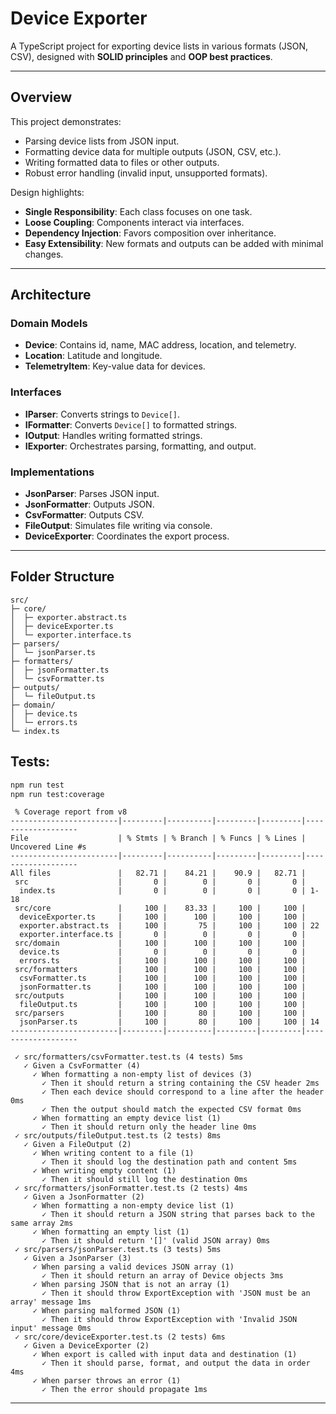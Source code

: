 # Device Exporter

A TypeScript project for exporting device lists in various formats (JSON, CSV), designed with **SOLID principles** and **OOP best practices**.

---

## Overview

This project demonstrates:

- Parsing device lists from JSON input.
- Formatting device data for multiple outputs (JSON, CSV, etc.).
- Writing formatted data to files or other outputs.
- Robust error handling (invalid input, unsupported formats).

Design highlights:

- **Single Responsibility**: Each class focuses on one task.
- **Loose Coupling**: Components interact via interfaces.
- **Dependency Injection**: Favors composition over inheritance.
- **Easy Extensibility**: New formats and outputs can be added with minimal changes.

---

## Architecture

### Domain Models

- **Device**: Contains id, name, MAC address, location, and telemetry.
- **Location**: Latitude and longitude.
- **TelemetryItem**: Key-value data for devices.

### Interfaces

- **IParser**: Converts strings to `Device[]`.
- **IFormatter**: Converts `Device[]` to formatted strings.
- **IOutput**: Handles writing formatted strings.
- **IExporter**: Orchestrates parsing, formatting, and output.

### Implementations

- **JsonParser**: Parses JSON input.
- **JsonFormatter**: Outputs JSON.
- **CsvFormatter**: Outputs CSV.
- **FileOutput**: Simulates file writing via console.
- **DeviceExporter**: Coordinates the export process.

---

## Folder Structure

```
src/
├─ core/
│  ├─ exporter.abstract.ts
│  ├─ deviceExporter.ts
│  └─ exporter.interface.ts
├─ parsers/
│  └─ jsonParser.ts
├─ formatters/
│  ├─ jsonFormatter.ts
│  └─ csvFormatter.ts
├─ outputs/
│  └─ fileOutput.ts
├─ domain/
│  ├─ device.ts
│  └─ errors.ts
└─ index.ts
```

## Tests:

```bash
npm run test
npm run test:coverage
```

```
 % Coverage report from v8
------------------------|---------|----------|---------|---------|-------------------
File                    | % Stmts | % Branch | % Funcs | % Lines | Uncovered Line #s 
------------------------|---------|----------|---------|---------|-------------------
All files               |   82.71 |    84.21 |    90.9 |   82.71 | 
 src                    |       0 |        0 |       0 |       0 | 
  index.ts              |       0 |        0 |       0 |       0 | 1-18
 src/core               |     100 |    83.33 |     100 |     100 | 
  deviceExporter.ts     |     100 |      100 |     100 |     100 |
  exporter.abstract.ts  |     100 |       75 |     100 |     100 | 22
  exporter.interface.ts |       0 |        0 |       0 |       0 |
 src/domain             |     100 |      100 |     100 |     100 |
  device.ts             |       0 |        0 |       0 |       0 |
  errors.ts             |     100 |      100 |     100 |     100 |
 src/formatters         |     100 |      100 |     100 |     100 |
  csvFormatter.ts       |     100 |      100 |     100 |     100 |
  jsonFormatter.ts      |     100 |      100 |     100 |     100 |
 src/outputs            |     100 |      100 |     100 |     100 |
  fileOutput.ts         |     100 |      100 |     100 |     100 |
 src/parsers            |     100 |       80 |     100 |     100 |
  jsonParser.ts         |     100 |       80 |     100 |     100 | 14
------------------------|---------|----------|---------|---------|-------------------
```

```
 ✓ src/formatters/csvFormatter.test.ts (4 tests) 5ms
   ✓ Given a CsvFormatter (4)
     ✓ When formatting a non-empty list of devices (3)
       ✓ Then it should return a string containing the CSV header 2ms
       ✓ Then each device should correspond to a line after the header 0ms
       ✓ Then the output should match the expected CSV format 0ms
     ✓ When formatting an empty device list (1)
       ✓ Then it should return only the header line 0ms
 ✓ src/outputs/fileOutput.test.ts (2 tests) 8ms
   ✓ Given a FileOutput (2)
     ✓ When writing content to a file (1)
       ✓ Then it should log the destination path and content 5ms
     ✓ When writing empty content (1)
       ✓ Then it should still log the destination 0ms
 ✓ src/formatters/jsonFormatter.test.ts (2 tests) 4ms
   ✓ Given a JsonFormatter (2)
     ✓ When formatting a non-empty device list (1)
       ✓ Then it should return a JSON string that parses back to the same array 2ms
     ✓ When formatting an empty list (1)
       ✓ Then it should return '[]' (valid JSON array) 0ms
 ✓ src/parsers/jsonParser.test.ts (3 tests) 5ms
   ✓ Given a JsonParser (3)
     ✓ When parsing a valid devices JSON array (1)
       ✓ Then it should return an array of Device objects 3ms
     ✓ When parsing JSON that is not an array (1)
       ✓ Then it should throw ExportException with 'JSON must be an array' message 1ms
     ✓ When parsing malformed JSON (1)
       ✓ Then it should throw ExportException with 'Invalid JSON input' message 0ms
 ✓ src/core/deviceExporter.test.ts (2 tests) 6ms
   ✓ Given a DeviceExporter (2)
     ✓ When export is called with input data and destination (1)
       ✓ Then it should parse, format, and output the data in order 4ms
     ✓ When parser throws an error (1)
       ✓ Then the error should propagate 1ms
```
---


